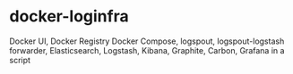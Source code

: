 # docker-loginfra
Docker UI, Docker Registry Docker Compose, logspout, logspout-logstash forwarder, Elasticsearch, Logstash, Kibana, Graphite, Carbon, Grafana in a script
